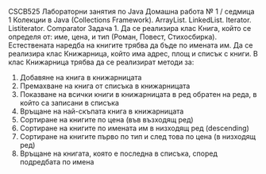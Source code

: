 CSCB525 Лабораторни занятия по Java
Домашна работа № 1 / седмица 1
Колекции в Java (Collections Framework). ArrayList. LinkedList. Iterator. Listiterator. Comparator
Задача 1. Да се реализира клас Книга, който се определя от: име, цена, и тип (Роман, Повест, Стихосбирка). Естествената наредба на книгите трябва да бъде по имената им. Да се реализира клас Книжарница, който има адрес, площ и списък с книги.
В клас Книжарница трябва да се реализират методи за:
1. Добавяне на книга в книжарницата
2. Премахване на книга от списъка в книжарницата
3. Показване на всички книги в книжарницата в ред обратен на реда, в който са записани в списъка
4. Връщане на най-скъпата книга в книжарницата
5. Сортиране на книгите по цена (във възходящ ред)
6. Сортиране на книгите по имената им в низходящ ред (descending)
7. Сортиране на книгите първо по тип и след това по цена (в низходящ ред)
8. Връщане на книгата, която е последна в списъка, според подредбата по имена